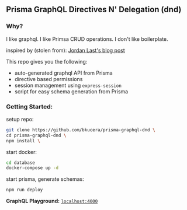 ## Prisma GraphQL Directives N' Delegation (dnd)

### Why?

I like graphql. I like Primsa CRUD operations. I don't like boilerplate.

inspired by (stolen from): [Jordan Last's blog post](https://medium.com/@lastmjs/advanced-graphql-directive-permissions-with-prisma-fdee6f846044) 

This repo gives you the following:
- auto-generated graphql API from Prisma
- directive based permissions
- session management using `express-session`
- script for easy schema generation from Prisma

### Getting Started:

setup repo:
```sh
git clone https://github.com/bkucera/prisma-graphql-dnd \
cd prisma-graphql-dnd \
npm install \
```

start docker:
```sh
cd database
docker-compose up -d
```

start prisma, generate schemas:
```sh
npm run deploy
```

**GraphQL Playground:** [`localhost:4000`](http://localhost:4000) 

